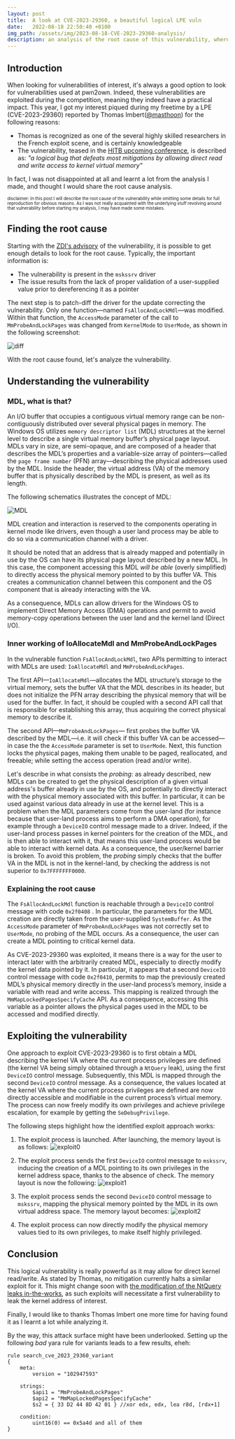 ```yaml
---
layout: post
title:  A look at CVE-2023-29360, a beautiful logical LPE vuln
date:   2022-08-18 22:50:40 +0100
img_path: /assets/img/2023-08-18-CVE-2023-29360-analysis/
description: an analysis of the root cause of this vulnerability, where MDLs are in play  
---
```


## Introduction

When looking for vulnerabilities of interest, it's always a good option to look for vulnerabilities used at pwn2own. Indeed, these vulnerabilities are exploited during the competition, meaning they indeed have a practical impact. This year, I got my interest piqued during my freetime by a LPE (CVE-2023-29360) reported by Thomas Imbert([@masthoon](https://twitter.com/masthoon)) for the following reasons:
  
  - Thomas is recognized as one of the several highly skilled researchers in the French exploit scene, and is certainly knowledgeable
  - The vulnerability, teased in the [HITB upcoming conference](https://conference.hitb.org/hitbsecconf2023hkt/session/windows-kernel-security-a-deep-dive-into-two-exploits-demonstrated-at-pwn2own/), is described as: *"a logical bug that defeats most mitigations by allowing direct read and write access to kernel virtual memory"*

In fact, I was not disappointed at all and learnt a lot from the analysis I made, and thought I would share the root cause analysis.

<sup><sub>disclaimer: In this post I will describe the root cause of the vulnerability while omitting some details for full reproduction for obvious reasons. As I was not really acquainted with the underlying stuff revolving around that vulnerability before starting my analysis, I may have made some mistakes.</sub></sup>

## Finding the root cause

Starting with the [ZDI's advisory](https://www.zerodayinitiative.com/advisories/ZDI-23-885/) of the vulnerability, it is possible to get enough details to look for the root cause. Typically, the important information is:
  
  - The vulnerability is present in the ``mskssrv`` driver
  - The issue results from the lack of proper validation of a user-supplied value prior to dereferencing it as a pointer

The next step is to patch-diff the driver for the update correcting the vulnerability. Only one function—named ``FsAllocAndLockMdl``—was modified. Within that function, the ``AccessMode`` parameter of the call to ``MmProbeAndLockPages`` was changed from ``KernelMode`` to ``UserMode``, as shown in the following screenshot:

![diff](diff.png)

With the root cause found, let's analyze the vulnerability.

## Understanding the vulnerability

### MDL, what is that?

An I/O buffer that occupies a contiguous virtual memory range can be non-contiguously distributed over several physical pages in memory. The Windows OS utilizes ``memory descriptor list`` (MDL) structures at the kernel level to describe a single virtual memory buffer’s physical page layout. MDLs vary in size, are semi-opaque, and are composed of a header that describes the MDL’s properties and a variable-size array of pointers—called the ``page frame number`` (PFN) array—describing the physical addresses used by the MDL. Inside the header, the virtual address (VA) of the memory buffer that is physically described by the MDL is present, as well as its length.

The following schematics illustrates the concept of MDL:

![MDL](mdl.png)

MDL creation and interaction is reserved to the components operating in kernel mode like drivers, even though a user land process may be able to do so via a communication channel with a driver.

It should be noted that an address that is already mapped and potentially in use by the OS can have its physical page layout described by a new MDL. In this case, the component accessing this MDL *will be able* (overly simplified) to directly access the physical memory pointed to by this buffer VA. This creates a communication channel between this component and the OS component that is already interacting with the VA. 

As a consequence, MDLs can allow drivers for the Windows OS to implement Direct Memory Access (DMA) operations and permit to avoid memory-copy operations between the user land and the kernel land (Direct I/O).


### Inner working of IoAllocateMdl and MmProbeAndLockPages

In the vulnerable function ``FsAllocAndLockMdl``, two APIs permitting to interact with MDLs are used: ``IoAllocateMdl`` and ``MmProbeAndLockPages``.

The first API—``IoAllocateMdl``—allocates the MDL structure’s storage to the virtual memory, sets the buffer VA that the MDL describes in its header, but does not initialize the PFN array describing the physical memory that will be used for the buffer. In fact, it should be coupled with a second API call that is responsible for establishing this array, thus acquiring the correct physical memory to describe it.

The second API—``MmProbeAndLockPages``— first probes the buffer VA described by the MDL—i.e. it will check if this buffer VA can be accessed—in case the the ``AccessMode`` parameter is set to ``UserMode``. Next, this function locks the physical pages, making them unable to be paged, reallocated, and freeable; while setting the access operation (read and/or write).

Let's describe in what consists the *probing*: as already described, new MDLs can be created to get the physical description of a given virtual address's buffer already in use by the OS, and potentially to directly interact with the physical memory associated with this buffer. In particular, it can be used against various data already in use at the kernel level. This is a problem when the MDL parameters come from the user-land (for instance because that user-land process aims to perform a DMA operation), for example through a ``DeviceIO`` control message made to a driver. Indeed, if the user-land process passes in kernel pointers for the creation of the MDL, and is then able to interact with it, that means this user-land process would be able to interact with kernel data. As a consequence, the user/kernel barrier is broken. To avoid this problem, the *probing* simply checks that the buffer VA in the MDL is not in the kernel-land, by checking the address is not superior to `0x7FFFFFFF0000`.


### Explaining the root cause

The ``FsAllocAndLockMdl`` function is reachable through a ``DeviceIO`` control message with code ``0x2f0408`` . In particular, the parameters for the MDL creation are directly taken from the user-supplied ``SystemBuffer``. As the ``AccessMode`` parameter of ``MmProbeAndLockPages`` was not correctly set to ``UserMode``, no probing of the MDL occurs. As a consequence, the user can create a MDL pointing to critical kernel data. 

As CVE-2023-29360 was exploited, it means there is a way for the user to interact later with the arbitrarily created MDL, especially to directly modify the kernel data pointed by it. In particular, it appears that a second ``DeviceIO`` control message with code ``0x2f0410``, permits to map the previously created MDL’s physical memory directly in the user-land process’s memory, inside a variable with read and write access. This mapping is realized through the ``MmMapLockedPagesSpecifyCache`` API. As a consequence, accessing this variable as a pointer allows the physical pages used in the MDL to be accessed and modified directly.

## Exploiting the vulnerability

One approach to exploit CVE-2023-29360 is to first obtain a MDL describing the kernel VA where the current process privileges are defined (the kernel VA being simply obtained through a ``NtQuery`` leak), using the first ``DeviceIO`` control message. Subsequently, this MDL is mapped through the second ``DeviceIO`` control message. As a consequence, the values located at the kernel VA where the current process privileges are defined are now directly accessible and modifiable in the current process’s virtual memory. The process can now freely modify its own privileges and achieve privilege escalation, for example by getting the ``SeDebugPrivilege``.

The following steps highlight how the identified exploit approach works:

  1. The exploit process is launched. After launching, the memory layout is as follows:
  ![exploit0](exploit0.png)

  2. The exploit process sends the first ``DeviceIO`` control message to ``mskssrv``, inducing the creation of a MDL pointing to its own privileges in the kernel address space, thanks to the absence of check. The memory layout is now the following:
  ![exploit1](exploit1.png)


  3. The exploit process sends the second ``DeviceIO`` control message to ``mskssrv``, mapping the physical memory pointed by the MDL in its own virtual address space. The memory layout becomes:
  ![exploit2](exploit2.png)


  4. The exploit process can now directly modify the physical memory values tied to its own privileges, to make itself highly privileged.

## Conclusion

This logical vulnerability is really powerful as it may allow for direct kernel read/write. As stated by Thomas, no mitigation currently halts a similar exploit for it. This might change soon with [the modification of the NtQuery leaks in-the-works](https://twitter.com/yarden_shafir/status/1685740223181832193), as such exploits will necessitate a first vulnerability to leak the kernel address of interest.

Finally, I would like to thanks Thomas Imbert one more time for having found it as I learnt a lot while analyzing it. 

By the way, this attack surface might have been underlooked. Setting up the following *bad* yara rule for variants leads to a few results, eheh: 

````
rule search_cve_2023_29360_variant
{
    meta:
        version = "102947593"

    strings:
        $api1 = "MmProbeAndLockPages"
        $api2 = "MmMapLockedPagesSpecifyCache"
        $s2 = { 33 D2 44 8D 42 01 } //xor edx, edx, lea r8d, [rdx+1]

    condition:
        uint16(0) == 0x5a4d and all of them
}
````

